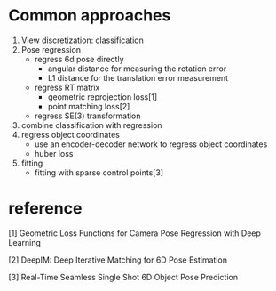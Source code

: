 # Common approaches

1. View discretization: classification
2. Pose regression
    * regress 6d pose directly
        - angular distance for measuring the rotation error
        - L1 distance for the translation error measurement
    * regress RT matrix
        - geometric reprojection loss[1]
        - point matching loss[2]
    * regress SE(3) transformation
3. combine classification with regression
4. regress object coordinates
    * use an encoder-decoder network to regress object coordinates
    * huber loss
5. fitting
    * fitting with sparse control points[3]

# reference

[1] Geometric Loss Functions for Camera Pose Regression with Deep Learning

[2] DeepIM: Deep Iterative Matching for 6D Pose Estimation

[3] Real-Time Seamless Single Shot 6D Object Pose Prediction
